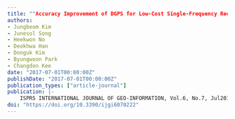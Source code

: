 ```yaml
---
title: ""Accuracy Improvement of DGPS for Low-Cost Single-Frequency Receiver Using Modified Flächen Korrektur Parameter Correction""
authors:
- Jungbeom Kim
- Junesol Song
- Heekwon No
- Deokhwa Han
- Donguk Kim
- Byungwoon Park
- Changdon Kee
date: "2017-07-01T00:00:00Z"
publishDate: "2017-07-01T00:00:00Z"
publication_types: ["article-journal"]
publication: |-
    ISPRS INTERNATIONAL JOURNAL OF GEO-INFORMATION, Vol.6, No.7, Jul2017, pp.222~242
doi: "https://doi.org/10.3390/ijgi6070222"
---
```

